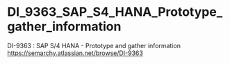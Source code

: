 # DI_9363_SAP_S4_HANA_Prototype_gather_information
DI-9363 : SAP S/4 HANA - Prototype and gather information
https://semarchy.atlassian.net/browse/DI-9363